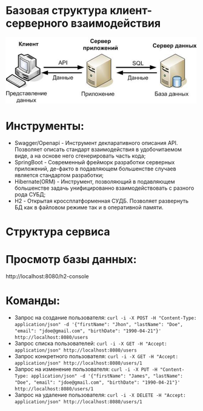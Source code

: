 # Базовая структура клиент-серверного взаимодействия
![Текст с описанием картинки](/images/arch.jpeg)  

# Инструменты:
* Swagger/Openapi - Инструмент декларативного описания API. Позволяет описать стандарт взаимодействия в удобочитаемом виде, а на основе него сгенерировать часть кода;
* SpringBoot - Современный фрейморк разработки серверных приложений, де-факто в подавляющем большенстве случаев является стандартом разработки;
* Hibernate(ORM) - Инструмент, позволяющий в подавляющем большенстве задачь унифицированно взаимодействовать с разного рода СУБД;
* H2 - Открытая кроссплатформенная СУДБ. Позволяет развернуть БД как в файловом режиме так и в оперативной памяти.

# Структура сервиса



# Просмотр базы данных:
http://localhost:8080/h2-console

# Команды:
* Запрос на создание пользователя: `curl -i -X POST -H "Content-Type: application/json" -d '{"firstName": "Jhon", "lastName": "Doe", "email": "jdoe@gmail.com", "birthDate": "1990-04-21"}' http://localhost:8080/users`
* Запрос списка пользователей: `curl -i -X GET -H "Accept: application/json" http://localhost:8080/users`
* Запрос конкретного пользователя: `curl -i -X GET -H "Accept: application/json" http://localhost:8080/users/1`
* Запрос на изменение пользователя: `curl -i -X PUT -H "Content-Type: application/json" -d '{"firstName": "James", "lastName": "Doe", "email": "jdoe@gmail.com", "birthDate": "1990-04-21"}' http://localhost:8080/users/1`
* Запрос на удаление пользователя: `curl -i -X DELETE -H "Accept: application/json" http://localhost:8080/users/1`

